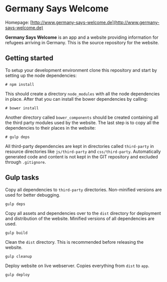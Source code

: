 Germany Says Welcome
====================

Homepage: [http://www.germany-says-welcome.de](http://www.germany-says-welcome.de)

<b>Germany Says Welcome</b> is an app and a website providing information for refugees arriving in Germany. This is
the source repository for the website.

Getting started
---------------

To setup your development environment clone this repository and start by setting up the node dependencies:

    # npm install
    
This should create a directory `node_modules` with all the node dependencies in place. After that you can install the
bower dependencies by calling:

    # bower install
    
Another directory called `bower_components` should be created containing all the third party modules used by the website.
The last step is to copy all the dependencies to their places in the website:

    # gulp deps
    
All third-party dependencies are kept in directories called `third-party` in resource directories like `js/third-party`
and `css/third-party`. Automatically generated code and content is not kept in the GIT repository and excluded through
`.gitignore`.

Gulp tasks
----------

Copy all dependencies to `third-party` directories. Non-minified versions are used for better debugging.

    gulp deps

    
Copy all assets and dependencies over to the `dist` directory for deployment and distribution of the website. Minified
versions of all dependencies are used.
 
    gulp build
     
Clean the `dist` directory. This is recommended before releasing the website.

    gulp cleanup

Deploy website on live webserver. Copies everything from `dist` to `app`. 

    gulp deploy
